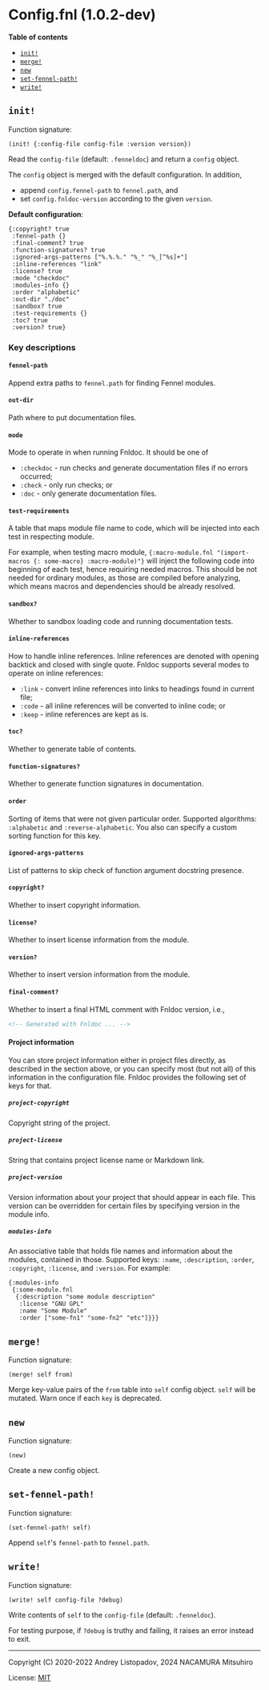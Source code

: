 # Config.fnl (1.0.2-dev)

**Table of contents**

- [`init!`](#init)
- [`merge!`](#merge)
- [`new`](#new)
- [`set-fennel-path!`](#set-fennel-path)
- [`write!`](#write)

## `init!`
Function signature:

```
(init! {:config-file config-file :version version})
```


Read the `config-file` (default: `.fenneldoc`) and return a `config` object.

The `config` object is merged with the default configuration. In addition,

- append `config.fennel-path` to `fennel.path`, and
- set `config.fnldoc-version` according to the given `version`.

**Default configuration**:

``` fennel
{:copyright? true
 :fennel-path {}
 :final-comment? true
 :function-signatures? true
 :ignored-args-patterns ["%.%.%." "%_" "%_[^%s]+"]
 :inline-references "link"
 :license? true
 :mode "checkdoc"
 :modules-info {}
 :order "alphabetic"
 :out-dir "./doc"
 :sandbox? true
 :test-requirements {}
 :toc? true
 :version? true}
```

### Key descriptions

#### `fennel-path`

Append extra paths to `fennel.path` for finding Fennel modules.

#### `out-dir`

Path where to put documentation files.

#### `mode`

Mode to operate in when running Fnldoc. It should be one of

- `:checkdoc` - run checks and generate documentation files if no
  errors occurred;
- `:check` - only run checks; or
- `:doc` - only generate documentation files.

#### `test-requirements`

A table that maps module file name to code, which will be injected into
each test in respecting module.

For example, when testing macro module,
`{:macro-module.fnl "(import-macros {: some-macro} :macro-module)"}`
will inject the following code into beginning of each test, hence
requiring needed macros. This should be not needed for ordinary modules,
as those are compiled before analyzing, which means macros and dependencies
should be already resolved.

#### `sandbox?`

Whether to sandbox loading code and running documentation tests.

#### `inline-references`

How to handle inline references. Inline references are denoted with
opening backtick and closed with single quote. Fnldoc supports several
modes to operate on inline references:

- `:link` - convert inline references into links to headings found in
  current file;
- `:code` - all inline references will be converted to inline code; or
- `:keep` - inline references are kept as is.

#### `toc?`

Whether to generate table of contents.

#### `function-signatures?`

Whether to generate function signatures in documentation.

#### `order`

Sorting of items that were not given particular order. Supported
algorithms: `:alphabetic` and `:reverse-alphabetic`. You also can
specify a custom sorting function for this key.

#### `ignored-args-patterns`

List of patterns to skip check of function argument docstring presence.

#### `copyright?`

Whether to insert copyright information.

#### `license?`

Whether to insert license information from the module.

#### `version?`

Whether to insert version information from the module.

#### `final-comment?`

Whether to insert a final HTML comment with Fnldoc version, i.e.,

```html
<!-- Generated with Fnldoc ... -->
```

#### Project information

You can store project information either in project files directly, as
described in the section above, or you can specify most (but not all)
of this information in the configuration file. Fnldoc provides the
following set of keys for that.

##### `project-copyright`

Copyright string of the project.

##### `project-license`

String that contains project license name or Markdown link.

##### `project-version`

Version information about your project that should appear in each file.
This version can be overridden for certain files by specifying version
in the module info.

##### `modules-info`

An associative table that holds file names and information about the
modules, contained in those. Supported keys: `:name`, `:description`,
`:order`, `:copyright`, `:license`, and `:version`. For example:

```fennel
{:modules-info
 {:some-module.fnl
  {:description "some module description"
   :license "GNU GPL"
   :name "Some Module"
   :order ["some-fn1" "some-fn2" "etc"]}}}
```

## `merge!`
Function signature:

```
(merge! self from)
```

Merge key-value pairs of the `from` table into `self` config object.
`self` will be mutated. Warn once if each `key` is deprecated.

## `new`
Function signature:

```
(new)
```

Create a new config object.

## `set-fennel-path!`
Function signature:

```
(set-fennel-path! self)
```

Append `self`'s `fennel-path` to `fennel.path`.

## `write!`
Function signature:

```
(write! self config-file ?debug)
```

Write contents of `self` to the `config-file` (default: `.fenneldoc`).

For testing purpose, if `?debug` is truthy and failing, it raises an error
instead to exit.


---

Copyright (C) 2020-2022 Andrey Listopadov, 2024 NACAMURA Mitsuhiro

License: [MIT](https://git.sr.ht/~m15a/fnldoc/tree/main/item/LICENSE)


<!-- Generated with Fnldoc 1.0.2-dev
     https://sr.ht/~m15a/fnldoc/ -->
